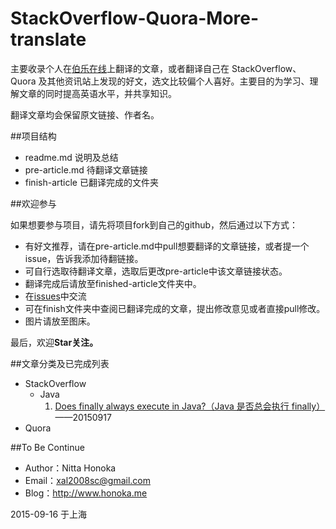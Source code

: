 # StackOverflow-Quora-More-translate
主要收录个人在[伯乐在线](http://www.jobbole.com/)上翻译的文章，或者翻译自己在 StackOverflow、Quora 及其他资讯站上发现的好文，选文比较偏个人喜好。主要目的为学习、理解文章的同时提高英语水平，并共享知识。

翻译文章均会保留原文链接、作者名。

##项目结构

- readme.md 说明及总结
- pre-article.md 待翻译文章链接
- finish-article 已翻译完成的文件夹

##欢迎参与

如果想要参与项目，请先将项目fork到自己的github，然后通过以下方式：
 
 - 有好文推荐，请在pre-article.md中pull想要翻译的文章链接，或者提一个issue，告诉我添加待翻链接。
 - 可自行选取待翻译文章，选取后更改pre-article中该文章链接状态。
 - 翻译完成后请放至finished-article文件夹中。
 - 在[issues](https://github.com/nitta-honoka/StackOverflow-Quora-More-translate/issues)中交流
 - 可在finish文件夹中查阅已翻译完成的文章，提出修改意见或者直接pull修改。
 - 图片请放至图床。
 
最后，欢迎**Star关注。**

##文章分类及已完成列表

- StackOverflow
	+ Java
   	    1. [Does finally always execute in Java?（Java 是否总会执行 finally）](https://github.com/nitta-honoka/StackOverflow-Quora-More-translate/blob/master/finished-article/Does-finally-always-execute-in-Java.md)——20150917
- Quora

##To Be Continue

- Author：Nitta Honoka
- Email：xal2008sc@gmail.com
- Blog：http://www.honoka.me

2015-09-16 于上海

